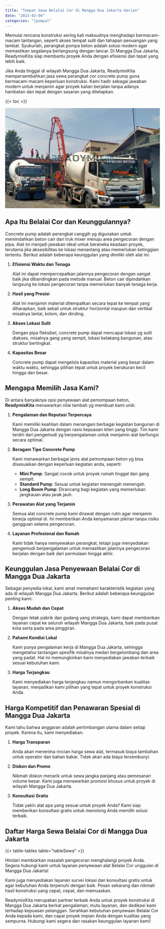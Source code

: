 ```yaml
---
title: "Tempat Sewa Belalai Cor di Mangga Dua Jakarta Harian"
date: "2023-03-04"
categories: "[pompa]"
---
```


Memulai rencana konstruksi sering kali maksudnya menghadapi bermacam-macam tantangan, seperti akses tempat sulit dan tahapan penuangan yang lambat. Syukurlah, perangkat pompa beton adalah solusi modern agar memastikan segalanya berlangsung dengan lancar. Di Mangga Dua Jakarta, ReadymixKita siap membantu proyek Anda dengan efisiensi dan tepat yang lebih baik.

Jika Anda tinggal di wilayah Mangga Dua Jakarta, ReadymixKita mempersembahkan jasa sewa perangkat cor concrete pump guna bermacam-macam keperluan konstruksi. Kami hadir sebagai jawaban modern untuk menjamin agar proyek kalian berjalan tanpa adanya hambatan dan tepat dengan sasaran yang ditetapkan.

{{< toc >}}

![Tempat Sewa Belalai Cor di Mangga Dua Jakarta Harian](/images/pompa/sewa-pompa-20.jpg)

## Apa Itu Belalai Cor dan Keunggulannya?

Concrete pump adalah perangkat canggih yg digunakan untuk memindahkan beton cair dari truk mixer menuju area pengecoran dengan pipa. Alat ini menjadi jawaban ideal untuk beraneka keadaan proyek, terutama jika aksesibilitas ke lokasi menantang atau memerlukan ketinggian tertentu. Berikut adalah beberapa keunggulan yang dimiliki oleh alat ini:

1. **Efisiensi Waktu dan Tenaga**

   Alat ini dapat mempercepatkan jalannya pengecoran dengan sangat baik jika dibandingkan pada metode manual. Beton cair dipindahkan langsung ke lokasi pengecoran tanpa memerlukan banyak tenaga kerja.

2. **Hasil yang Presisi**

   Alat ini menjamin material ditempatkan secara tepat ke tempat yang diharapkan, baik sekali untuk struktur horizontal maupun dan vertikal misalnya lantai, kolom, dan dinding.

3. **Akses Lokasi Sulit**

   Dengan pipa fleksibel, concrete pump dapat mencapai lokasi yg sulit diakses, misalnya gang yang sempit, lokasi belakang bangunan, atau struktur bertingkat.

4. **Kapasitas Besar**

   Concrete pump dapat mengelola kapasitas material yang besar dalam waktu waktu, sehingga pilihan tepat untuk proyek berukuran kecil hingga dan besar.

## Mengapa Memilih Jasa Kami?

Di antara banyaknya opsi penyewaan alat pemompaan beton, **ReadymixKita** menawarkan nilai tambah yg membuat kami unik:

1. **Pengalaman dan Reputasi Terpercaya**

   Kami memiliki keahlian dalam menangani berbagai kegiatan bangunan di Mangga Dua Jakarta dengan rasio kepuasan klien yang tinggi. Tim kami terdiri dari pengemudi yg berpengalaman untuk menjamin alat berfungsi secara optimal.

2. **Beragam Tipe Concrete Pump**

   Kami menawarkan berbagai jenis alat pemompaan beton yg bisa disesuaikan dengan keperluan kegiatan anda, seperti:
   - **Mini Pump**: Sangat cocok untuk proyek rumah tinggal dan gang sempit.
   - **Standard Pump**: Sesuai untuk kegiatan menengah menengah.
   - **Long Boom Pump**: Dirancang bagi kegiatan yang memerlukan jangkauan atau jarak jauh.

3. **Perawatan Alat yang Terjamin**

   Semua alat concrete pump kami dirawat dengan rutin agar menjamin kinerja optimal di. Ini memberikan Anda kenyamanan pikiran tanpa risiko gangguan selama pengecoran.

4. **Layanan Profesional dan Ramah**

   Kami tidak hanya menyewakan perangkat, tetapi juga menyediakan pengemudi berpengalaman untuk memastikan jalannya pengecoran berjalan dengan baik dari permulaan hingga akhir.

## Keunggulan Jasa Penyewaan Belalai Cor di Mangga Dua Jakarta

Sebagai penyedia lokal, kami amat memahami karakteristik kegiatan yang ada di wilayah Mangga Dua Jakarta. Berikut adalah beberapa keunggulan penting kami:

1. **Akses Mudah dan Cepat**

   Dengan letak pabrik dan gudang yang strategis, kami dapat memberikan layanan cepat ke seluruh wilayah Mangga Dua Jakarta, baik pada pusat kota serta pada area pinggiran.

2. **Pahami Kondisi Lokal**

   Kami punya pengalaman kerja di Mangga Dua Jakarta, sehingga mengetahui tantangan spesifik misalnya medan bergelombang dan area yang padat. Hal ini memungkinkan kami menyediakan jawaban terbaik sesuai kebutuhan kami.

3. **Harga Terjangkau**

   Kami menyediakan harga terjangkau namun mengorbankan kualitas layanan, menjadikan kami pilihan yang tepat untuk proyek konstruksi Anda.

## Harga Kompetitif dan Penawaran Spesial di Mangga Dua Jakarta

Kami tahu bahwa anggaran adalah pertimbangan utama dalam setiap proyek. Karena itu, kami menyediakan:

1. **Harga Transparan**

   Anda akan menerima rincian harga sewa alat, termasuk biaya tambahan untuk operator dan bahan bakar. Tidak akan ada biaya tersembunyi.

2. **Diskon dan Promo**

   Nikmati diskon menarik untuk sewa jangka panjang atau pemesanan volume besar. Kami juga menawarkan promosi khusus untuk proyek di wilayah Mangga Dua Jakarta.

3. **Konsultasi Gratis**

   Tidak yakin alat apa yang sesuai untuk proyek Anda? Kami siap memberikan konsultasi gratis untuk menolong Anda memilih solusi terbaik.

## Daftar Harga Sewa Belalai Cor di Mangga Dua Jakarta

{{< table-tables table="tableSewa" >}}

Hindari membiarkan masalah pengecoran menghalangi proyek Anda. Segera hubungi kami untuk layanan penyewaan alat Belalai Cor unggulan di Mangga Dua Jakarta!

Kami juga menyediakan layanan survei lokasi dan konsultasi gratis untuk agar kebutuhan Anda terpenuhi dengan baik. Pesan sekarang dan nikmati hasil konstruksi yang cepat, cepat, dan memuaskan.

ReadymixKita merupakan partner terbaik Anda untuk proyek konstruksi di Mangga Dua Jakarta berkat pengalaman, mutu layanan, dan dedikasi kami terhadap kepuasan pelanggan. Serahkan kebutuhan penyewaan Belalai Cor Anda kepada kami, dan capai proyek impian Anda dengan kualitas yang sempurna. Hubungi kami segera dan rasakan keunggulan layanan kami!